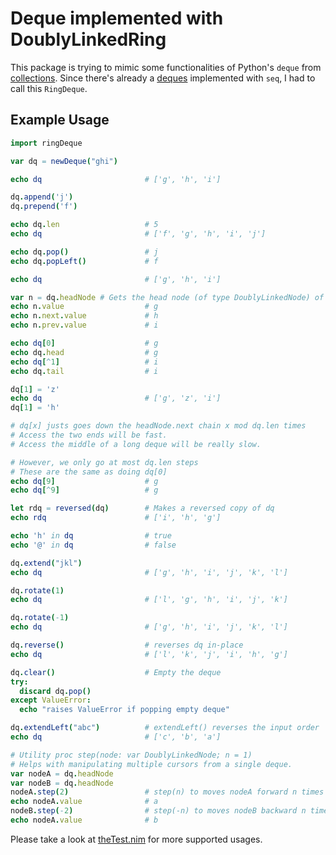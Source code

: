 # Deque implemented with DoublyLinkedRing

This package is trying to mimic some functionalities of Python's `deque` from [collections](https://docs.python.org/2/library/collections.html#collections.deque). Since there's already a [deques](https://nim-lang.org/docs/deques.html) implemented with `seq`, I had to call this `RingDeque`.

## Example Usage

```nim
import ringDeque

var dq = newDeque("ghi")

echo dq                       # ['g', 'h', 'i']

dq.append('j')
dq.prepend('f')

echo dq.len                   # 5
echo dq                       # ['f', 'g', 'h', 'i', 'j']

echo dq.pop()                 # j
echo dq.popLeft()             # f

echo dq                       # ['g', 'h', 'i']

var n = dq.headNode # Gets the head node (of type DoublyLinkedNode) of the deque
echo n.value                  # g
echo n.next.value             # h
echo n.prev.value             # i

echo dq[0]                    # g
echo dq.head                  # g
echo dq[^1]                   # i
echo dq.tail                  # i

dq[1] = 'z'
echo dq                       # ['g', 'z', 'i']
dq[1] = 'h'

# dq[x] justs goes down the headNode.next chain x mod dq.len times
# Access the two ends will be fast.
# Access the middle of a long deque will be really slow.

# However, we only go at most dq.len steps
# These are the same as doing dq[0]
echo dq[9]                    # g
echo dq[^9]                   # g

let rdq = reversed(dq)        # Makes a reversed copy of dq
echo rdq                      # ['i', 'h', 'g']

echo 'h' in dq                # true
echo '@' in dq                # false

dq.extend("jkl")
echo dq                       # ['g', 'h', 'i', 'j', 'k', 'l']

dq.rotate(1)
echo dq                       # ['l', 'g', 'h', 'i', 'j', 'k']

dq.rotate(-1)
echo dq                       # ['g', 'h', 'i', 'j', 'k', 'l']

dq.reverse()                  # reverses dq in-place
echo dq                       # ['l', 'k', 'j', 'i', 'h', 'g']

dq.clear()                    # Empty the deque
try:
  discard dq.pop()
except ValueError:
  echo "raises ValueError if popping empty deque"

dq.extendLeft("abc")          # extendLeft() reverses the input order
echo dq                       # ['c', 'b', 'a']

# Utility proc step(node: var DoublyLinkedNode; n = 1)
# Helps with manipulating multiple cursors from a single deque.
var nodeA = dq.headNode
var nodeB = dq.headNode
nodeA.step(2)                 # step(n) to moves nodeA forward n times
echo nodeA.value              # a
nodeB.step(-2)                # step(-n) to moves nodeB backward n times
echo nodeA.value              # b
```

Please take a look at [theTest.nim](tests/theTest.nim) for more supported usages.

